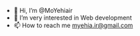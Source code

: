 - 👋 Hi, I’m @MoYehiair
- 👀 I’m very interested in Web development
- 📫 How to reach me myehia.ir@gmail.com

<!---
MoYehiair/MoYehiair is a ✨ special ✨ repository because its `README.md` (this file) appears on your GitHub profile.
You can click the Preview link to take a look at your changes.
--->
